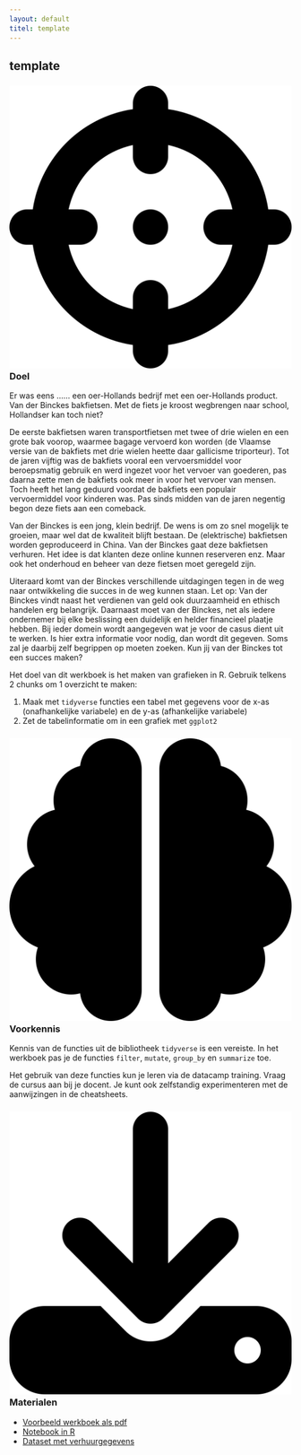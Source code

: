 ```yaml
---
layout: default
titel: template
---
```


## template

### <span><img class="inline-h2-icon" src="../assets/svg/crosshairs.svg" /> Doel</span>

Er was eens …… een oer-Hollands bedrijf met een oer-Hollands product. Van der Binckes bakfietsen. Met de fiets je kroost wegbrengen naar school, Hollandser kan toch niet?

De eerste bakfietsen waren transportfietsen met twee of drie wielen en een grote bak voorop, waarmee bagage vervoerd kon worden (de Vlaamse versie van de bakfiets met drie wielen heette daar gallicisme triporteur). Tot de jaren vijftig was de bakfiets vooral een vervoersmiddel voor beroepsmatig gebruik en werd ingezet voor het vervoer van goederen, pas daarna zette men de bakfiets ook meer in voor het vervoer van mensen. Toch heeft het lang geduurd voordat de bakfiets een populair vervoermiddel voor kinderen was. Pas sinds midden van de jaren negentig begon deze fiets aan een comeback.

Van der Binckes is een jong, klein bedrijf. De wens is om zo snel mogelijk te groeien, maar wel dat de kwaliteit blijft bestaan. De (elektrische) bakfietsen worden geproduceerd in China. Van der Binckes  gaat deze bakfietsen verhuren. Het idee is dat klanten deze online kunnen reserveren enz. Maar ook het onderhoud en beheer van deze fietsen moet geregeld zijn.

Uiteraard komt van der Binckes  verschillende uitdagingen tegen in de weg naar ontwikkeling die succes in de weg kunnen staan. Let op: Van der Binckes  vindt naast het verdienen van geld ook duurzaamheid en ethisch handelen erg belangrijk. Daarnaast moet van der Binckes,  net als iedere ondernemer bij elke beslissing een duidelijk en helder financieel plaatje hebben. Bij ieder domein wordt aangegeven wat je voor de casus dient uit te werken. Is hier extra informatie voor nodig, dan wordt dit gegeven. Soms zal je daarbij zelf begrippen op moeten zoeken. Kun jij van der Binckes  tot een succes maken?

Het doel van dit werkboek is het maken van grafieken in R. Gebruik telkens 2 chunks om 1 overzicht te maken:
1. Maak met `tidyverse` functies een tabel met gegevens voor de x-as (onafhankelijke variabele) en de y-as (afhankelijke variabele)
2. Zet de tabelinformatie om in een grafiek met `ggplot2`

### <span><img class="inline-h2-icon" src="../assets/svg/brain.svg" /> Voorkennis</span>

Kennis van de functies uit de bibliotheek `tidyverse` is een vereiste. In het werkboek pas je de functies `filter`, `mutate`, `group_by` en `summarize` toe. 

Het gebruik van deze functies kun je leren via de datacamp training. Vraag de cursus aan bij je docent. Je kunt ook zelfstandig experimenteren met de aanwijzingen in de cheatsheets.

### <span><img class="inline-h2-icon" src="../assets/svg/download.svg" /> Materialen</span>

- [Voorbeeld werkboek als pdf](../werkboek/vanderbinckes.pdf)
- [Notebook in R](../notebook/vanderbinckes.Rmd)
- [Dataset met verhuurgegevens](../dataset/vanderbinckes.xlsx)

